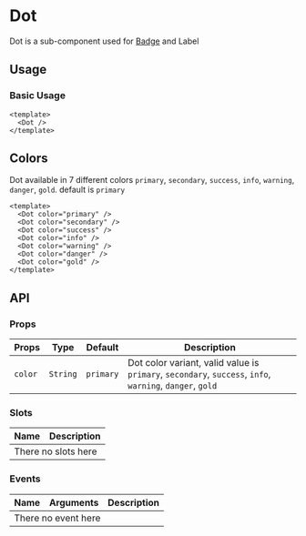 <script setup>
  import Dot from './Dot.vue'
</script>

<style scoped lang="postcss">
  .preview {
    .dot {
      @apply mr-4;

      &:last-child {
        @apply mr-0;
      }
    }
  }
</style>

# Dot
Dot is a sub-component used for [Badge](/badge/component) and Label

## Usage

### Basic Usage

<preview>
  <Dot />
</preview>

```vue
<template>
  <Dot />
</template>
```

## Colors
Dot available in 7 different colors `primary`, `secondary`, `success`, `info`, `warning`, `danger`, `gold`. default is `primary`

<preview>
  <Dot color="primary" />
  <Dot color="secondary" />
  <Dot color="success" />
  <Dot color="info" />
  <Dot color="warning" />
  <Dot color="danger" />
  <Dot color="gold" />
</preview>

```vue
<template>
  <Dot color="primary" />
  <Dot color="secondary" />
  <Dot color="success" />
  <Dot color="info" />
  <Dot color="warning" />
  <Dot color="danger" />
  <Dot color="gold" />
</template>
```


## API

### Props

| Props   |   Type   |  Default  | Description                                                                                              |
|---------|:--------:|:---------:|----------------------------------------------------------------------------------------------------------|
| `color` | `String` | `primary` | Dot color variant, valid value is `primary`, `secondary`, `success`, `info`, `warning`, `danger`, `gold` |

### Slots

<table>
  <thead>
    <tr>
      <th>Name</th>
      <th>Description</th>
    </tr>
  </thead>
  <tbody>
    <tr>
      <td colspan="2" class="text-center">There no slots here</td>
    </tr>
  </tbody>
</table>

### Events

<table>
  <thead>
    <tr>
      <th>Name</th>
      <th>Arguments</th>
      <th>Description</th>
    </tr>
  </thead>
  <tbody>
    <tr>
      <td colspan="3" class="text-center">There no event here</td>
    </tr>
  </tbody>
</table>
